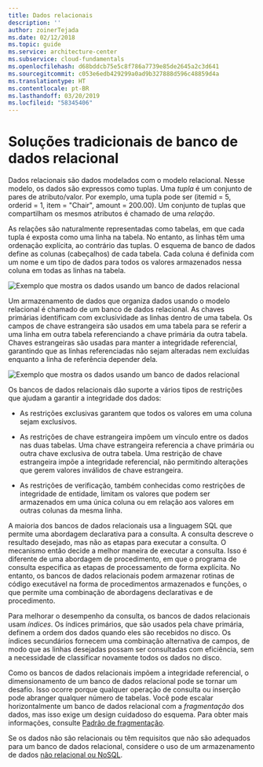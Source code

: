 ```yaml
---
title: Dados relacionais
description: ''
author: zoinerTejada
ms.date: 02/12/2018
ms.topic: guide
ms.service: architecture-center
ms.subservice: cloud-fundamentals
ms.openlocfilehash: d68bddcb75e5c8f786a7739e85de2645a2c3d641
ms.sourcegitcommit: c053e6edb429299a0ad9b327888d596c48859d4a
ms.translationtype: HT
ms.contentlocale: pt-BR
ms.lasthandoff: 03/20/2019
ms.locfileid: "58345406"
---
```

# <a name="traditional-relational-database-solutions"></a>Soluções tradicionais de banco de dados relacional

Dados relacionais são dados modelados com o modelo relacional. Nesse modelo, os dados são expressos como tuplas. Uma *tupla* é um conjunto de pares de atributo/valor. Por exemplo, uma tupla pode ser (itemid = 5, orderid = 1, item = "Chair", amount = 200.00). Um conjunto de tuplas que compartilham os mesmos atributos é chamado de uma *relação*.

As relações são naturalmente representadas como tabelas, em que cada tupla é exposta como uma linha na tabela. No entanto, as linhas têm uma ordenação explícita, ao contrário das tuplas. O esquema de banco de dados define as colunas (cabeçalhos) de cada tabela. Cada coluna é definida com um nome e um tipo de dados para todos os valores armazenados nessa coluna em todas as linhas na tabela.

![Exemplo que mostra os dados usando um banco de dados relacional](../images/example-relational.png)

Um armazenamento de dados que organiza dados usando o modelo relacional é chamado de um banco de dados relacional. As chaves primárias identificam com exclusividade as linhas dentro de uma tabela. Os campos de chave estrangeira são usados em uma tabela para se referir a uma linha em outra tabela referenciando a chave primária da outra tabela. Chaves estrangeiras são usadas para manter a integridade referencial, garantindo que as linhas referenciadas não sejam alteradas nem excluídas enquanto a linha de referência depender dela.

![Exemplo que mostra os dados usando um banco de dados relacional](../images/example-relational2.png)

Os bancos de dados relacionais dão suporte a vários tipos de restrições que ajudam a garantir a integridade dos dados:

- As restrições exclusivas garantem que todos os valores em uma coluna sejam exclusivos.

- As restrições de chave estrangeira impõem um vínculo entre os dados nas duas tabelas. Uma chave estrangeira referencia a chave primária ou outra chave exclusiva de outra tabela. Uma restrição de chave estrangeira impõe a integridade referencial, não permitindo alterações que gerem valores inválidos de chave estrangeira.

- As restrições de verificação, também conhecidas como restrições de integridade de entidade, limitam os valores que podem ser armazenados em uma única coluna ou em relação aos valores em outras colunas da mesma linha.

A maioria dos bancos de dados relacionais usa a linguagem SQL que permite uma abordagem declarativa para a consulta. A consulta descreve o resultado desejado, mas não as etapas para executar a consulta. O mecanismo então decide a melhor maneira de executar a consulta. Isso é diferente de uma abordagem de procedimento, em que o programa de consulta especifica as etapas de processamento de forma explícita. No entanto, os bancos de dados relacionais podem armazenar rotinas de código executável na forma de procedimentos armazenados e funções, o que permite uma combinação de abordagens declarativas e de procedimento.

Para melhorar o desempenho da consulta, os bancos de dados relacionais usam *índices*. Os índices primários, que são usados pela chave primária, definem a ordem dos dados quando eles são recebidos no disco. Os índices secundários fornecem uma combinação alternativa de campos, de modo que as linhas desejadas possam ser consultadas com eficiência, sem a necessidade de classificar novamente todos os dados no disco.

Como os bancos de dados relacionais impõem a integridade referencial, o dimensionamento de um banco de dados relacional pode se tornar um desafio. Isso ocorre porque qualquer operação de consulta ou inserção pode abranger qualquer número de tabelas. Você pode escalar horizontalmente um banco de dados relacional com a *fragmentação* dos dados, mas isso exige um design cuidadoso do esquema. Para obter mais informações, consulte [Padrão de fragmentação](../../patterns/sharding.md).

Se os dados não são relacionais ou têm requisitos que não são adequados para um banco de dados relacional, considere o uso de um armazenamento de dados [não relacional ou NoSQL](../big-data/non-relational-data.md).
